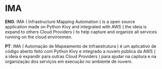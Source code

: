 # IMA
**ENG**: IMA ( Infrastructure Mapping Automation ) is a open source application made on Python Kivy and integrated with AWS ( the ideia is expand to others Cloud Providers ) to help capture and organize all services running on the cloud environmen.  

**PT**: IMA ( Automação de Mapeamento de Infraestrutura ) é um aplicativo de código aberto feito com Python Kivy e integrado a nuvem pública da AWS ( a ideia é expandir para outras Cloud Providers ) para ajudar na captura e na organização dos serviços em execução no ambiente de nuvem.
